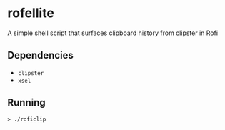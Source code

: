# rofellite
A simple shell script that surfaces clipboard history from clipster in Rofi

## Dependencies

- ```clipster```
- ```xsel```

## Running

    > ./roficlip
